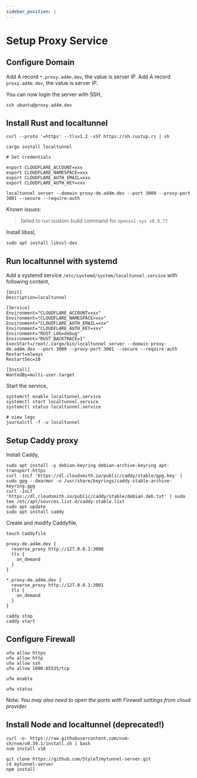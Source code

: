 ```yaml
---
sidebar_position: 1
---
```


# Setup Proxy Service

## Configure Domain

Add A record `*.proxy.ad4m.dev`, the value is server IP.
Add A record `proxy.ad4m.dev`, the value is server IP.

You can now login the server with SSH,

```
ssh ubuntu@proxy.ad4m.dev
```

## Install Rust and localtunnel

```shell
curl --proto '=https' --tlsv1.2 -sSf https://sh.rustup.rs | sh
```

```shell
cargo install localtunnel

# Set credentials

export CLOUDFLARE_ACCOUNT=xxx
export CLOUDFLARE_NAMESPACE=xxx
export CLOUDFLARE_AUTH_EMAIL=xxx
export CLOUDFLARE_AUTH_KEY=xxx

localtunnel server --domain proxy-de.ad4m.dev --port 3000 --proxy-port 3001 --secure --require-auth
```

*Known issues:*

> failed to run custom build command for `openssl-sys v0.9.77`

Install libssl,
```shell
sudo apt install libssl-dev
```

## Run localtunnel with systemd

Add a systemd service `/etc/systemd/system/localtunnel.service` with following content,

```
[Unit]
Description=localtunnel

[Service]
Environment="CLOUDFLARE_ACCOUNT=xxx"
Environment="CLOUDFLARE_NAMESPACE=xxx"
Environment="CLOUDFLARE_AUTH_EMAIL=xxx"
Environment="CLOUDFLARE_AUTH_KEY=xxx"
Environment="RUST_LOG=debug"
Environment="RUST_BACKTRACE=1"
ExecStart=/root/.cargo/bin/localtunnel server --domain proxy-de.ad4m.dev --port 3000 --proxy-port 3001 --secure --require-auth
Restart=always
RestartSec=10

[Install]
WantedBy=multi-user.target
```

Start the service,

```shell
systemctl enable localtunnel.service
systemctl start localtunnel.service
systemctl status localtunnel.service

# view logs
journalctl -f -u localtunnel
```

## Setup Caddy proxy

Install Caddy,

```shell
sudo apt install -y debian-keyring debian-archive-keyring apt-transport-https
curl -1sLf 'https://dl.cloudsmith.io/public/caddy/stable/gpg.key' | sudo gpg --dearmor -o /usr/share/keyrings/caddy-stable-archive-keyring.gpg
curl -1sLf 'https://dl.cloudsmith.io/public/caddy/stable/debian.deb.txt' | sudo tee /etc/apt/sources.list.d/caddy-stable.list
sudo apt update
sudo apt install caddy
```

Create and modify Caddyfile,

```shell
touch Caddyfile
```

```
proxy-de.ad4m.dev {
  reverse_proxy http://127.0.0.1:3000
  tls {
    on_demand
  }
}

*.proxy-de.ad4m.dev {
  reverse_proxy http://127.0.0.1:3001
  tls {
    on_demand
  }
}
```

```shell
caddy stop
caddy start
```

## Configure Firewall

```shell
ufw allow https
ufw allow http
ufw allow ssh
ufw allow 1000:65535/tcp

ufw enable

ufw status
```

Note: *You may also need to open the ports with Firewall settings from cloud provider.*


## Install Node and localtunnel (deprecated!)

```
curl -o- https://raw.githubusercontent.com/nvm-sh/nvm/v0.39.1/install.sh | bash
nvm install v16
```

```
git clone https://github.com/StyleT/mytunnel-server.git
cd mytunnel-server
npm install
```